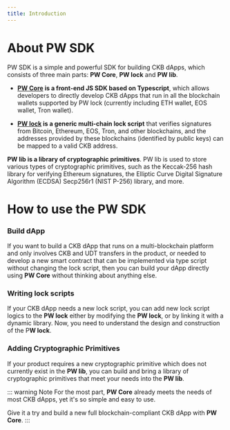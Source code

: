 ```yaml
---
title: Introduction
---
```


# About PW SDK

PW SDK is a simple and powerful SDK for building CKB dApps, which consists of three main parts: **PW Core**, **PW lock** and **PW lib**.

* **[**PW Core**](https://github.com/lay2dev/pw-core) is a front-end JS SDK based on Typescript**, which allows developers to directly develop CKB dApps that run in all the blockchain wallets supported by PW lock (currently including ETH wallet, EOS wallet, Tron wallet).

* **[**PW lock**](https://github.com/lay2dev/pw-lock) is a generic multi-chain lock script** that verifies signatures from Bitcoin, Ethereum, EOS, Tron, and other blockchains, and the addresses provided by these blockchains (identified by public keys) can be mapped to a valid CKB address.

**PW lib is a library of cryptographic primitives**. PW lib is used to store various types of cryptographic primitives, such as the Keccak-256 hash library for verifying Ethereum signatures, the Elliptic Curve Digital Signature Algorithm (ECDSA) Secp256r1 (NIST P-256) library, and more.

# How to use the PW SDK

### Build dApp

If you want to build a CKB dApp that runs on a multi-blockchain platform and only involves CKB and UDT transfers in the product, or needed to develop a new smart contract that can be implemented via type script without changing the lock script, then you can build your dApp directly using **PW Core** without thinking about anything else.

### Writing lock scripts

If your CKB dApp needs a new lock script, you can add new lock script logics to the **PW lock** either by modifying the **PW lock**, or by linking it with a dynamic library. Now, you need to understand the design and construction of the P**W lock**.

### Adding Cryptographic Primitives

If your product requires a new cryptographic primitive which does not currently exist in the **PW lib**, you can build and bring a library of cryptographic primitives that meet your needs into the **PW lib**.

::: warning Note
For the most part, **PW Core** already meets the needs of most CKB dApps, yet it's so simple and easy to use. 

Give it a try and build a new full blockchain-compliant CKB dApp with **PW Core**.
:::
